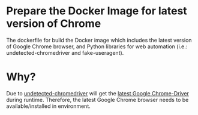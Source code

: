 # Prepare the Docker Image for latest version of Chrome

The dockerfile for build the Docker image which includes the latest version of Google Chrome browser, and Python libraries for web automation (i.e.: undetected-chromedriver and fake-useragent).

# Why?
Due to [undetected-chromedriver](https://github.com/ultrafunkamsterdam/undetected-chromedriver) will get the [latest Google Chrome-Driver](https://chromedriver.storage.googleapis.com/LATEST_RELEASE) during runtime. Therefore, the latest Google Chrome browser needs to be available/installed in environment.
